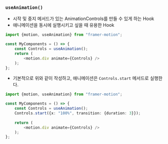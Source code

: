 
### `useAnimation()`

- 시작 및 중지 메서드가 있는 AnimationControls를 만들 수 있게 하는 Hook
- 애니메이션을 동시에 실행시키고 싶을 때 유용한 Hook

``` ts
import {motion, useAnimation} from "framer-motion";

const MyComponents = () => {
	const Controls = useAnimation();
	return (
		<motion.div animate={Controls} />
	);
};
```

- 기본적으로 위와 같이 작성하고, 애니메이션은 `Controls.start` 메서드로 실행한다.

``` ts
import {motion, useAnimation} from "framer-motion";

const MyComponents = () => {
	const Controls = useAnimation();
	Controls.start({x: "100%", transition: {duration: 3}});
	
	return (
		<motion.div animate={Controls} />
	);
};
```
